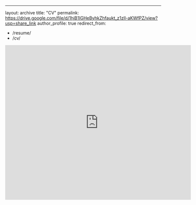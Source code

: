 ---
layout: archive
title: "CV"
permalink: https://drive.google.com/file/d/1hjB1IGHeByhkZhfaukt_z1zll-aKWfPZ/view?usp=share_link
author_profile: true
redirect_from:
  - /resume/
  - /cv/

<embed src="https://drive.google.com/file/d/1hjB1IGHeByhkZhfaukt_z1zll-aKWfPZ/view?usp=share_link" type="application/pdf" width="600px" height="500px" />